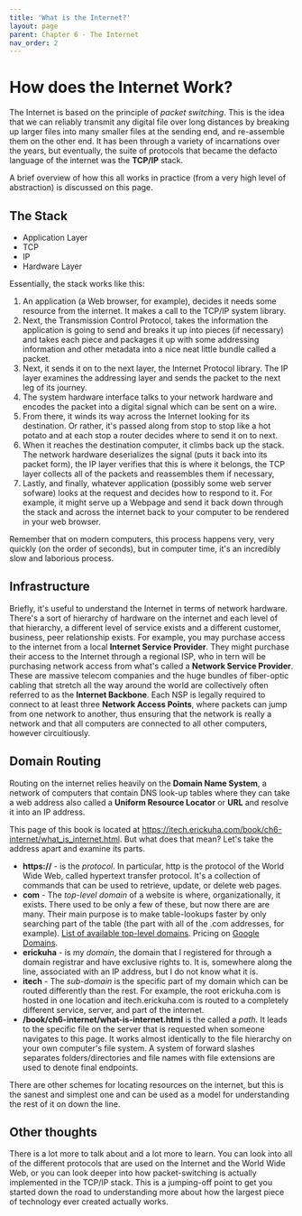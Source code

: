 ```yaml
--- 
title: 'What is the Internet?'
layout: page
parent: Chapter 6 - The Internet
nav_order: 2
---
```


How does the Internet Work?
===========================

The Internet is based on the principle of *packet switching*. This is
the idea that we can reliably transmit any digital file over long
distances by breaking up larger files into many smaller files at the
sending end, and re-assemble them on the other end. It has been through
a variety of incarnations over the years, but eventually, the suite of
protocols that became the defacto language of the internet was the
**TCP/IP** stack.

A brief overview of how this all works in practice (from a very high
level of abstraction) is discussed on this page.

The Stack
---------

-   Application Layer
-   TCP
-   IP
-   Hardware Layer

Essentially, the stack works like this:

1.  An application (a Web browser, for example), decides it needs some
    resource from the internet. It makes a call to the TCP/IP
    system library.
2.  Next, the Transmission Control Protocol, takes the information the
    application is going to send and breaks it up into pieces
    (if necessary) and takes each piece and packages it up with some
    addressing information and other metadata into a nice neat little
    bundle called a packet.
3.  Next, it sends it on to the next layer, the Internet
    Protocol library. The IP layer examines the addressing layer and
    sends the packet to the next leg of its journey.
4.  The system hardware interface talks to your network hardware and
    encodes the packet into a digital signal which can be sent on
    a wire.
5.  From there, it winds its way across the Internet looking for
    its destination. Or rather, it's passed along from stop to stop like
    a hot potato and at each stop a router decides where to send it on
    to next.
6.  When it reaches the destination computer, it climbs back up
    the stack. The network hardware deserializes the signal (puts it
    back into its packet form), the IP layer verifies that this is where
    it belongs, the TCP layer collects all of the packets and
    reassembles them if necessary,
7.  Lastly, and finally, whatever application (possibly some web
    server sofware) looks at the request and decides how to respond
    to it. For example, it might serve up a Webpage and send it back
    down through the stack and across the internet back to your computer
    to be rendered in your web browser.

Remember that on modern computers, this process happens very, very
quickly (on the order of seconds), but in computer time, it's an
incredibly slow and laborious process.

Infrastructure
--------------

Briefly, it's useful to understand the Internet in terms of network
hardware. There's a sort of hierarchy of hardware on the internet and
each level of that hierarchy, a different level of service exists and a
different customer, business, peer relationship exists. For example, you
may purchase access to the internet from a local **Internet Service
Provider**. They might purchase their access to the Internet through a
regional ISP, who in tern will be purchasing network access from what's
called a **Network Service Provider**. These are massive telecom
companies and the huge bundles of fiber-optic cabling that stretch all
the way around the world are collectively often referred to as the
**Internet Backbone**. Each NSP is legally required to connect to at
least three **Network Access Points**, where packets can jump from one
network to another, thus ensuring that the network is really a network
and that all computers are connected to all other computers, however
circuitiously.

Domain Routing
--------------

Routing on the internet relies heavily on the **Domain Name System**, a
network of computers that contain DNS look-up tables where they can take
a web address also called a **Uniform Resource Locator** or **URL** and
resolve it into an IP address.

This page of this book is located at
<https://itech.erickuha.com/book/ch6-internet/what_is_internet.html>.
But what does that mean? Let's take the address apart and examine its
parts.

-   **https://** - is the *protocol*. In particular, http is the
    protocol of the World Wide Web, called hypertext transfer protocol.
    It's a collection of commands that can be used to retrieve, update,
    or delete web pages.
-   **com** - The *top-level domain* of a website is where,
    organizationally, it exists. There used to be only a few of these,
    but now there are are many. Their main purpose is to make
    table-lookups faster by only searching part of the table (the part
    with all of the .com addresses, for example). [List of available
    top-level
    domains](https://en.wikipedia.org/wiki/List_of_Internet_top-level_domains).
    Pricing on [Google
    Domains](https://support.google.com/domains/answer/6010092?hl=en&_ga=2.145819828.1409918622.1547064263-1471332043.1547064263).
-   **erickuha** - is my *domain*, the domain that I registered for
    through a domain registrar and have exclusive rights to. It is,
    somewhere along the line, associated with an IP address, but I do
    not know what it is.
-   **itech** - The *sub-domain* is the specific part of my domain which
    can be routed differently than the rest. For example, the root
    erickuha.com is hosted in one location and itech.erickuha.com is
    routed to a completely different service, server, and part of
    the internet.
-   **/book/ch6-internet/what-is-internet.html** is the called a *path*.
    It leads to the specific file on the server that is requested when
    someone navigates to this page. It works almost identically to the
    file hierarchy on your own computer's file system. A system of
    forward slashes separates folders/directories and file names with
    file extensions are used to denote final endpoints.

There are other schemes for locating resources on the internet, but this
is the sanest and simplest one and can be used as a model for
understanding the rest of it on down the line.

Other thoughts
--------------

There is a lot more to talk about and a lot more to learn. You can look
into all of the different protocols that are used on the Internet and
the World Wide Web, or you can look deeper into how packet-switching is
actually implemented in the TCP/IP stack. This is a jumping-off point to
get you started down the road to understanding more about how the
largest piece of technology ever created actually works.
